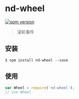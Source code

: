 # nd-wheel

[![spm version](http://spm.crossjs.com/badge/nd-wheel)](http://spm.crossjs.com/package/nd-wheel)

> 滚轮事件

## 安装

```
$ spm install nd-wheel --save
```

## 使用

```js
var Wheel = require('nd-wheel');
// use Wheel
```
